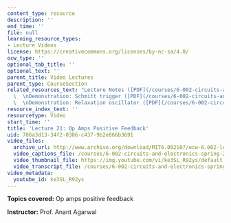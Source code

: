 ```yaml
---
content_type: resource
description: ''
end_time: ''
file: null
learning_resource_types:
- Lecture Videos
license: https://creativecommons.org/licenses/by-nc-sa/4.0/
ocw_type: ''
optional_tab_title: ''
optional_text: ''
parent_title: Video Lectures
parent_type: CourseSection
related_resources_text: "Lecture Notes ([PDF](/courses/6-002-circuits-and-electronics-spring-2007/resources/6002_l21))\
  \  \nDemonstration: Schmitt trigger ([PDF](/courses/6-002-circuits-and-electronics-spring-2007/resources/demo_21))\
  \  \nDemonstration: Relaxation oscillator ([PDF](/courses/6-002-circuits-and-electronics-spring-2007/resources/demo_21rp))"
resource_index_text: ''
resourcetype: Video
start_time: ''
title: 'Lecture 21: Op Amps Positive Feedback'
uid: 786a3d13-34f2-0386-c437-9b2e866b3691
video_files:
  archive_url: http://www.archive.org/download/MIT6.002S07/ocw-6.002-lec-mit-10250-25nov2003-220k.mp4
  video_captions_file: /courses/6-002-circuits-and-electronics-spring-2007/d0f992e0a99d535db27eb4408c004fbd_ke3SL_R92ys.vtt
  video_thumbnail_file: https://img.youtube.com/vi/ke3SL_R92ys/default.jpg
  video_transcript_file: /courses/6-002-circuits-and-electronics-spring-2007/611cea8b3c59b5f5eba5be0bd8ddb0ef_ke3SL_R92ys.pdf
video_metadata:
  youtube_id: ke3SL_R92ys
---
```


**Topics covered:** Op amps positive feedback

**Instructor:** Prof. Anant Agarwal

